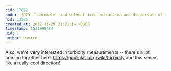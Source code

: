 ```yaml
---
cid: 17827
node: ![DIY fluorometer and solvent free extraction and dispersion of oil in water](../notes/jakemartin/07-12-2016/diy-fluorometer-and-solvent-free-extraction-and-dispersion-of-oil-in-water)
nid: 13285
created_at: 2017-11-29 21:21:14 +0000
timestamp: 1511990474
uid: 1
author: warren
---
```


Also, we're **very** interested in turbidity measurements -- there's a lot coming together here: https://publiclab.org/wiki/turbidity and this seems like a really cool direction!